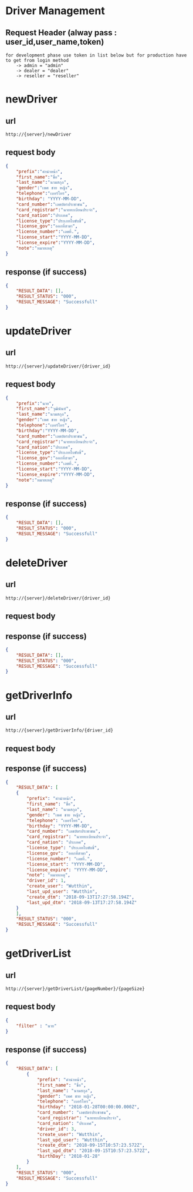 # Driver Management 

## Request Header (alway pass : user_id,user_name,token) 
    for development phase use token in list below but for production have to get from login method 
        -> admin = "admin" 
        -> dealer = "dealer" 
        -> reseller = "reseller" 

# newDriver 

## url 
    http://{server}/newDriver  

## request body 
```json 
{ 
    "prefix":"คำนำหน้า", 
    "first_name":"ชื่อ", 
    "last_name":"นามสกุล", 
    "gender":"เพศ ชาย หญิง",     
    "telephone":"เบอร์โทร", 
    "birthday": "YYYY-MM-DD", 
    "card_number":"เลขบัตรประชาชน", 
    "card_registrar":"นายทะเบียนประจำ", 
    "card_nation":"ประเทศ", 
    "license_type":"ประเภทใบขับขี่", 
    "license_gov":"ออกที่สาขา", 
    "license_number":"เลขที่.", 
    "license_start":"YYYY-MM-DD", 
    "license_expire":"YYYY-MM-DD", 
    "note":"หมายเหตุ" 
} 
``` 
## response (if success) 

```json 
{ 
    "RESULT_DATA": [], 
    "RESULT_STATUS": "000", 
    "RESULT_MESSAGE": "Successfull" 
} 
``` 

# updateDriver 

## url 
    http://{server}/updateDriver/{driver_id}  

## request body 
```json 
{ 
    "prefix":"นาย", 
    "first_name":"วุฒินันท์", 
    "last_name":"นามสกุล", 
    "gender":"เพศ ชาย หญิง",     
    "telephone":"เบอร์โทร", 
    "birthday":"YYYY-MM-DD", 
    "card_number":"เลขบัตรประชาชน", 
    "card_registrar":"นายทะเบียนประจำ", 
    "card_nation":"ประเทศ", 
    "license_type":"ประเภทใบขับขี่", 
    "license_gov":"ออกที่สาขา", 
    "license_number":"เลขที่.", 
    "license_start":"YYYY-MM-DD", 
    "license_expire":"YYYY-MM-DD", 
    "note":"หมายเหตุ" 
} 
``` 
## response (if success) 

```json 
{ 
    "RESULT_DATA": [], 
    "RESULT_STATUS": "000", 
    "RESULT_MESSAGE": "Successfull" 
} 
``` 

# deleteDriver 

## url 
    http://{server}/deleteDriver/{driver_id}  

## request body 

## response (if success) 

```json 
{ 
    "RESULT_DATA": [], 
    "RESULT_STATUS": "000", 
    "RESULT_MESSAGE": "Successfull" 
} 
``` 

# getDriverInfo 

## url 
    http://{server}/getDriverInfo/{driver_id}  

## request body 

## response (if success) 

```json 
{ 
    "RESULT_DATA": [ 
    { 
        "prefix": "คำนำหน้า", 
        "first_name": "ชื่อ", 
        "last_name": "นามสกุล", 
        "gender": "เพศ ชาย หญิง", 
        "telephone": "เบอร์โทร", 
        "birthday": "YYYY-MM-DD", 
        "card_number": "เลขบัตรประชาชน", 
        "card_registrar": "นายทะเบียนประจำ", 
        "card_nation": "ประเทศ", 
        "license_type": "ประเภทใบขับขี่", 
        "license_gov": "ออกที่สาขา", 
        "license_number": "เลขที่.", 
        "license_start": "YYYY-MM-DD", 
        "license_expire": "YYYY-MM-DD", 
        "note": "หมายเหตุ", 
        "driver_id": 1, 
        "create_user": "Wutthin", 
        "last_upd_user": "Wutthin", 
        "create_dtm": "2018-09-13T17:27:58.194Z", 
        "last_upd_dtm": "2018-09-13T17:27:58.194Z" 
    } 
    ], 
    "RESULT_STATUS": "000", 
    "RESULT_MESSAGE": "Successfull" 
} 
``` 

# getDriverList 

## url 
    http://{server}/getDriverList/{pageNumber}/{pageSize}  

## request body 
```json 
{ 
    "filter" : "นาย"  
}  
``` 

## response (if success) 

```json 
{ 
    "RESULT_DATA": [ 
        { 
            "prefix": "คำนำหน้า", 
            "first_name": "ชื่อ", 
            "last_name": "นามสกุล", 
            "gender": "เพศ ชาย หญิง", 
            "telephone": "เบอร์โทร", 
            "birthday": "2018-01-28T00:00:00.000Z", 
            "card_number": "เลขบัตรประชาชน", 
            "card_registrar": "นายทะเบียนประจำ", 
            "card_nation": "ประเทศ", 
            "driver_id": 3, 
            "create_user": "Wutthin", 
            "last_upd_user": "Wutthin", 
            "create_dtm": "2018-09-15T10:57:23.572Z", 
            "last_upd_dtm": "2018-09-15T10:57:23.572Z", 
            "birthDay": "2018-01-28" 
        } 
    ], 
    "RESULT_STATUS": "000", 
    "RESULT_MESSAGE": "Successfull" 
} 
```